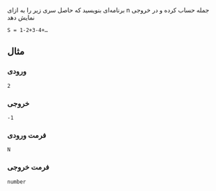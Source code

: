 برنامه‌ای بنویسید که حاصل سری زیر را به ازای n جمله حساب کرده و در خروجی نمایش دهد
```
S = 1-2+3-4+…
```
## مثال

### ورودی
```
2
```
### خروجی
```
-1
```

### فرمت ورودی
```
N
```
### فرمت خروجی
```
number
```
